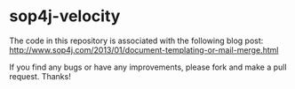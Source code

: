 sop4j-velocity
==============

The code in this repository is associated with the following blog post: http://www.sop4j.com/2013/01/document-templating-or-mail-merge.html

If you find any bugs or have any improvements, please fork and make a pull request. Thanks!